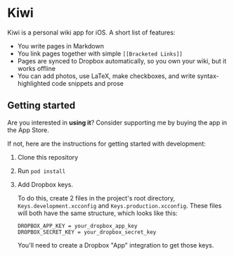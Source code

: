 # Kiwi

Kiwi is a personal wiki app for iOS. A short list of features: 

* You write pages in Markdown
* You link pages together with simple `[[Bracketed Links]]`
* Pages are synced to Dropbox automatically, so you own your wiki, but it works
  offline
* You can add photos, use LaTeX, make checkboxes, and write syntax-highlighted 
  code snippets and prose

## Getting started

Are you interested in **using it**? Consider supporting me by buying the app in
the App Store.

If not, here are the instructions for getting started with development:

1. Clone this repository
2. Run `pod install`
3. Add Dropbox keys. 
  
   To do this, create 2 files in the project's root directory,
   `Keys.development.xcconfig` and `Keys.production.xcconfig`. These files will
   both have the same structure, which looks like this: 

       DROPBOX_APP_KEY = your_dropbox_app_key
       DROPBOX_SECRET_KEY = your_dropbox_secret_key

   You'll need to create a Dropbox "App" integration to get those keys.
